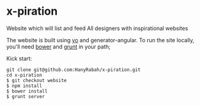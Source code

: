 x-piration
==========

Website which will list and feed All designers with inspirational websites


The website is built using [yo](http://yeoman.io/) and generator-angular. To run the site locally, you'll need [bower](http://bower.io) and [grunt](http://gruntjs.com/) in your path;

Kick start:

```
git clone git@github.com:HanyRabah/x-piration.git
cd x-piration
$ git checkout website
$ npm install 
$ bower install
$ grunt server

```

